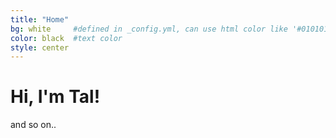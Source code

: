 ```yaml
---
title: "Home"
bg: white     #defined in _config.yml, can use html color like '#010101'
color: black  #text color
style: center
---
```


# Hi, I'm Tal!
and so on..